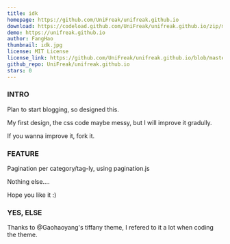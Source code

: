 ```yaml
---
title: idk
homepage: https://github.com/UniFreak/unifreak.github.io
download: https://codeload.github.com/UniFreak/unifreak.github.io/zip/master
demo: https://unifreak.github.io
author: FangHao
thumbnail: idk.jpg
license: MIT License
license_link: https://github.com/UniFreak/unifreak.github.io/blob/master/LICENCE
github_repo: UniFreak/unifreak.github.io
stars: 0
---
```


### INTRO

Plan to start blogging, so designed this.

My first design, the css code maybe messy, but I will improve it
gradully.

If you wanna improve it, fork it.

### FEATURE

Pagination per category/tag-ly, using pagination.js

Nothing else....

Hope you like it :)

### YES, ELSE

Thanks to @Gaohaoyang's tiffany theme, I refered to it a lot when
coding the theme.
